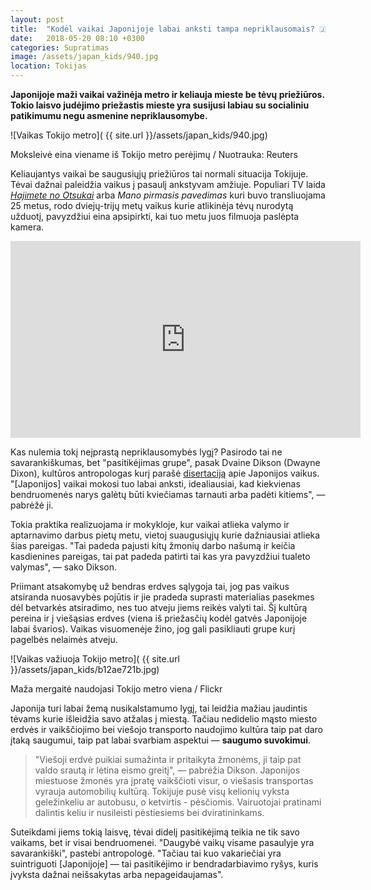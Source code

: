 ```yaml
---
layout: post
title:  "Kodėl vaikai Japonijoje labai anksti tampa nepriklausomais? 🇯🇵"
date:   2018-05-20 08:10 +0300
categories: Supratimas
image: /assets/japan_kids/940.jpg
location: Tokijas
---
```


**Japonijoje maži vaikai važinėja metro ir keliauja mieste be tėvų priežiūros.
Tokio laisvo judėjimo priežastis mieste yra susijusi labiau su socialiniu patikimumu negu asmenine nepriklausomybe.**

![Vaikas Tokijo metro]( {{ site.url }}/assets/japan_kids/940.jpg)
<div class="lighter x--pt smaller">
    Moksleivė eina viename iš Tokijo metro perėjimų / Nuotrauka: Reuters
</div>

Keliaujantys vaikai be saugusiųjų priežiūros tai normali situacija Tokijuje. Tėvai dažnai paleidžia vaikus į pasaulį
ankstyvam amžiuje. Populiari TV laida <a href="//reddit.com/r/raisingkids/comments/166in4/hajimete_no_otsukai_first_errand_is_a_japanese_tv/">*Hajimete no Otsukai*</a> arba *Mano pirmasis pavedimas*
kuri buvo transliuojama 25 metus, rodo dviejų-trijų metų vaikus kurie atlikinėja tėvų nurodytą užduotį, pavyzdžiui eina apsipirkti, kai tuo metu juos filmuoja paslėpta kamera.

<div class="video-container">
    <iframe width="560" height="315" src="https://www.youtube.com/embed/e5k5XTZy0rA" frameborder="0" allow="autoplay; encrypted-media" allowfullscreen></iframe>
</div>

Kas nulemia tokį neįprastą nepriklausomybės lygį?
Pasirodo tai ne savarankiškumas, bet "pasitikėjimas grupe", pasak Dvaine Dikson (Dwayne Dixon), 
kultūros antropologas kurį parašė <a href="//scalar.usc.edu/students/endlessquestion/index">disertaciją</a> apie Japonijos vaikus. 
"[Japonijos] vaikai mokosi tuo labai anksti, idealiausiai, kad kiekvienas bendruomenės narys galėtų būti 
kviečiamas tarnauti arba padėti kitiems", — pabrėžė ji.

Tokia praktika realizuojama ir mokykloje, kur vaikai atlieka valymo ir aptarnavimo darbus pietų metu, 
vietoj suaugusiųjų kurie dažniausiai atlieka šias pareigas. "Tai padeda pajusti kitų žmonių darbo našumą ir 
keičia kasdienines pareigas, tai pat padeda patirti tai kas yra pavyzdžiui tualeto valymas", — sako Dikson.

Priimant atsakomybę už bendras erdves sąlygoja tai, jog pas vaikus atsiranda nuosavybės pojūtis ir jie pradeda
suprasti materialias pasekmes dėl betvarkės atsiradimo, nes tuo atveju jiems reikės valyti tai.
Šį kultūrą pereina ir į viešąsias erdves (viena iš priežasčių kodėl gatvės Japonijoje labai švarios).
Vaikas visuomenėje žino, jog gali pasikliauti grupe kurį pagelbės nelaimės atveju.

![Vaikas važiuoja Tokijo metro]( {{ site.url }}/assets/japan_kids/b12ae721b.jpg)
<div class="lighter x--pt smaller">
    Maža mergaitė naudojasi Tokijo metro viena / Flickr
</div>

Japonija turi labai žemą nusikalstamumo lygį, tai leidžia mažiau jaudintis tėvams kurie išleidžia savo 
atžalas į miestą. Tačiau nedidelio mąsto miesto erdvės ir vaikščiojimo bei viešojo transporto naudojimo 
kultūra taip pat daro įtaką saugumui, taip pat labai svarbiam aspektui — **saugumo suvokimui**.

<blockquote>
"Viešoji erdvė puikiai sumažinta ir pritaikyta žmonėms, ji taip pat 
valdo srautą ir lėtina eismo greitį", — pabrėžia Dikson. Japonijos miestuose žmonės yra įpratę
vaikščioti visur, o viešasis transportas vyrauja automobilių kultūrą. Tokijuje
pusė visų kelionių vyksta geležinkeliu ar autobusu, o ketvirtis - pėsčiomis.
Vairuotojai pratinami dalintis keliu ir nusileisti pėstiesiems bei dviratininkams.
</blockquote>

Suteikdami jiems tokią laisvę, tėvai didelį pasitikėjimą teikia ne tik savo vaikams,
bet ir visai bendruomenei. "Daugybė vaikų visame pasaulyje yra savarankiški", pastebi antropologė.
"Tačiau tai kuo vakariečiai yra suintriguoti [Japonijoje] — tai pasitikėjimo ir 
bendradarbiavimo ryšys, kuris įvyksta dažnai neišsakytas arba nepageidaujamas".
